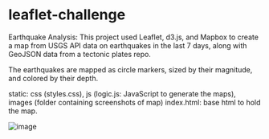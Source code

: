 # leaflet-challenge


Earthquake Analysis: This project used Leaflet, d3.js, and Mapbox to create a map from USGS API data on earthquakes in the last 7 days, along with GeoJSON data from a tectonic plates repo.


The earthquakes are mapped as circle markers, sized by their magnitude, and colored by their depth.


static: css (styles.css), js (logic.js: JavaScript to generate the maps), images (folder containing screenshots of map)
index.html: base html to hold the map.


![image](https://github.com/cuteoo2/leaflet-challenge/assets/122655370/86065657-8870-4232-8eaa-10a849d90392)

